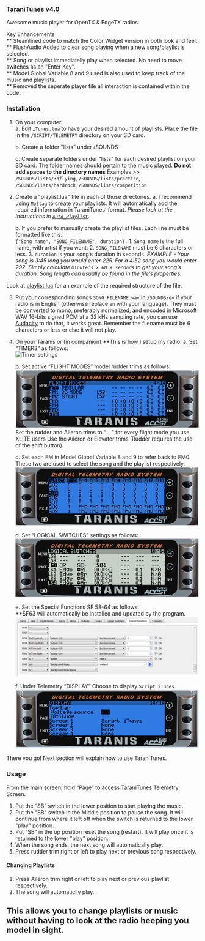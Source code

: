 ### TaraniTunes v4.0    
Awesome music player for OpenTX & EdgeTX radios.

Key Enhancements   
** Steamlined code to match the Color Widget version in both look and feel.    
** FlushAudio Added to clear song playing when a new song/playlist is selected.   
** Song or playlist immediatelly play when selected.  No need to move switches as an "Enter Key".    
** Model Global Variable 8 and 9 used is also used to keep track of the music and playlists.      
** Removed the seperate player file all interaction is contained within the code.   


### Installation  
1. On your computer:   
	a. Edit `iTunes.lua` to have your desired amount of playlists. Place the file in the `/SCRIPT/TELEMETRY` directory on your SD card.  

	b. Create a folder "lists" under /SOUNDS

	c. Create separate folders under "lists" for each desired playlist on your SD card. The folder names should pertain to the music played. **Do not add spaces to the directory names**
Examples >> `/SOUNDS/lists/3dflying`, `/SOUNDS/lists/practice`, `/SOUNDS/lists/hardrock`, `/SOUNDS/lists/competition`

2. Create a "playlist.lua" file in each of those directories.
	a. I recommend using [`Mp3tag`](https://www.mp3tag.de/en/index.html) to create your playlists. It will automatically add the required information in TaraniTunes’ format. *Please look at the instructions in [`Auto_Playlist`](/Auto_Playlist)*.

	b.  If you prefer to manually create the playlist files. Each line must be formatted like this:   
	`{"Song name", "SONG_FILENAME", duration},`
		1. `Song name` is the full name, with artist if you want.
		2. `SONG_FILENAME` must be 6 characters or less.
		3. `duration` is your song’s duration in seconds. *EXAMPLE - Your song is 3:45 long you would enter 225. For a 4:52 song you would enter 292. Simply calculate `minute’s × 60 + seconds` to get your song’s duration. Song length can usually be found in the file’s properties.*  

 Look at [playlist.lua](playlist.lua) for an example of the required structure of the file.

3. Put your corresponding songs `SONG_FILENAME.wav` in `/SOUNDS/en` if your radio is in English (otherwise replace `en` with your language). They must be converted to mono, preferably normalized, and encoded in Microsoft WAV 16-bits signed PCM at a 32 kHz sampling rate, you can use [Audacity](http://www.audacityteam.org) to do that, it works great. Remember the filename must be 6 characters or less or else it will not play.

4. On your Taranis or (in companion) **This is how I setup my radio:
	a. Set “TIMER3” as follows:      
	![Timer settings](/Screenshots/timer.PNG)  
	
	b. Set active “FLIGHT MODES” model rudder trims as follows:     
	![Flight modes settings](/Screenshots/trims.PNG)  
	Set the rudder and Aileron trims to “`--`” for every flight mode you use.  
	XLITE users Use the Aileron or Elevator trims (Rudder requires the use of the shift button).  
	
	c. Set each FM in Model Global Variable 8 and 9 to refer back to FM0  These two are used to select the song and the playlist respectively.  
	![Flight modes settings](/Screenshots/Global.PNG)  
	
	d. Set “LOGICAL SWITCHES” settings as follows:  
	![Logical Switch Settings](/Screenshots/LogicalSwitch.PNG)  
	
	e.  Set the Special Functions SF 58-64 as follows:  
	**SF63 will automatically be installed and updated by the program.  
	![Special Function Settings](/Screenshots/SpecialFunction.PNG)  
	
	f. Under Telemetry “DISPLAY” Choose to display `Script iTunes`  
	![Display settings](/Screenshots/DisplaySettings.PNG)

There you go! Next section will explain how to use TaraniTunes.

### Usage

From the main screen, hold “Page” to access TaraniTunes Telemetry Screen.  
1. Put the “SB” switch in the lower position to start playing the music.  
2. Put the "SB" switch in the Middle position to pause the song. It will continue from where it left off when the switch is returned to the lower "play" position.  
3. Put “SB” in the up position reset the song (restart). It will play once it is returned to the lower "play" position.   
4. When the song ends, the next song will automatically play.  
5. Press rudder trim right or left to play next or previous song respectively.  
 
#### Changing Playlists

1. Press Aileron trim right or left to play next or previous playlist respectively.  
2. The song will automaticlly play.  
## This allows you to change playlists or music without having to look at the radio heeping you model in sight.   
